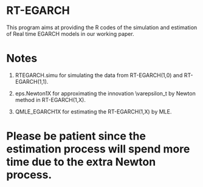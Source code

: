 # RT-EGARCH
This program aims at providing the R codes of the simulation and estimation of Real time EGARCH models in our working paper.

# Notes
1) RTEGARCH.simu for simulating the data from RT-EGARCH(1,0) and RT-EGARCH(1,1).

2) eps.Newton1X for approximating the innovation \varepsilon_t by Newton method in RT-EGARCH(1,X).

3) QMLE_EGARCH1X for estimating the RT-EGARCH(1,X) by MLE.


 # Please be patient since the estimation process will spend more time due to the extra  Newton process.

